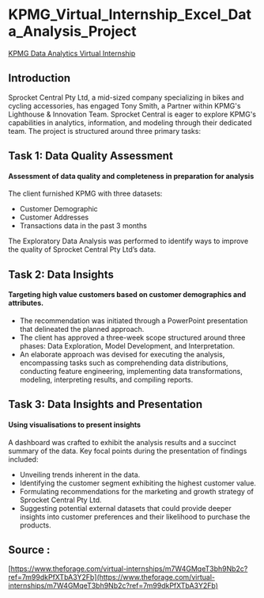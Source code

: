 # KPMG_Virtual_Internship_Excel_Data_Analysis_Project

[KPMG Data Analytics Virtual Internship](https://www.theforage.com/virtual-internships/theme/m7W4GMqeT3bh9Nb2c/KPMG-Data-Analytics-Virtual-Internship?ref=7m99dkPfXTbA3Y2Fb)

## Introduction

Sprocket Central Pty Ltd, a mid-sized company specializing in bikes and cycling accessories, has engaged Tony Smith, a Partner within KPMG's Lighthouse & Innovation Team. Sprocket Central is eager to explore KPMG's capabilities in analytics, information, and modeling through their dedicated team. The project is structured around three primary tasks:

## Task 1: Data Quality Assessment
#### Assessment of data quality and completeness in preparation for analysis

The client furnished KPMG with three datasets:

* Customer Demographic 
* Customer Addresses
* Transactions data in the past 3 months

The Exploratory Data Analysis was performed to identify ways to improve the quality of Sprocket Central Pty Ltd’s data.

## Task 2: Data Insights
#### Targeting high value customers based on customer demographics and attributes.

* The recommendation was initiated through a PowerPoint presentation that delineated the planned approach.
* The client has approved a three-week scope structured around three phases: Data Exploration, Model Development, and Interpretation.
* An elaborate approach was devised for executing the analysis, encompassing tasks such as comprehending data distributions, conducting feature engineering, implementing data transformations, modeling, interpreting results, and compiling reports.

## Task 3: Data Insights and Presentation
#### Using visualisations to present insights

A dashboard was crafted to exhibit the analysis results and a succinct summary of the data. Key focal points during the presentation of findings included:

* Unveiling trends inherent in the data.
* Identifying the customer segment exhibiting the highest customer value.
* Formulating recommendations for the marketing and growth strategy of Sprocket Central Pty Ltd.
* Suggesting potential external datasets that could provide deeper insights into customer preferences and their likelihood to purchase the products.

## Source : 
[https://www.theforage.com/virtual-internships/m7W4GMqeT3bh9Nb2c?ref=7m99dkPfXTbA3Y2Fb](https://www.theforage.com/virtual-internships/m7W4GMqeT3bh9Nb2c?ref=7m99dkPfXTbA3Y2Fb)
